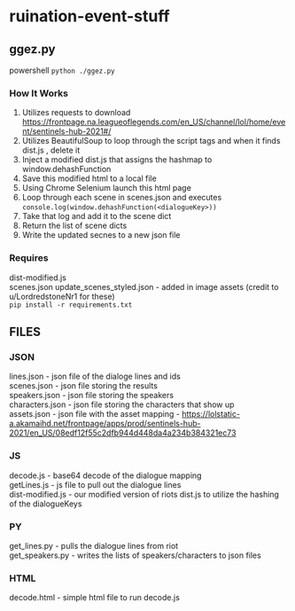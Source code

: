 # ruination-event-stuff


## ggez.py

powershell `python ./ggez.py`

### How It Works

1. Utilizes requests to download https://frontpage.na.leagueoflegends.com/en_US/channel/lol/home/event/sentinels-hub-2021#/  
2. Utilizes BeautifulSoup to loop through the script tags and when it finds dist.js , delete it
3. Inject a modified dist.js that assigns the hashmap to window.dehashFunction
4. Save this modified html to a local file
5. Using Chrome Selenium launch this html page
6. Loop through each scene in scenes.json and executes `console.log(window.dehashFunction(<dialogueKey>))`
7. Take that log and add it to the scene dict
8. Return the list of scene dicts
9. Write the updated secnes to a new json file


### Requires
dist-modified.js  
scenes.json
update_scenes_styled.json - added in image assets (credit to u/LordredstoneNr1 for these)  
`pip install -r requirements.txt`  

## FILES

### JSON 
lines.json - json file of the dialoge lines and ids  
scenes.json - json file storing the results  
speakers.json - json file storing the speakers  
characters.json - json file storing the characters that show up  
assets.json - json file with the asset mapping - https://lolstatic-a.akamaihd.net/frontpage/apps/prod/sentinels-hub-2021/en_US/08edf12f55c2dfb944d448da4a234b384321ec73  

### JS
decode.js - base64 decode of the dialogue mapping  
getLines.js - js file to pull out the dialogue lines  
dist-modified.js - our modified version of riots dist.js to utilize the hashing of the dialogueKeys

### PY

get_lines.py - pulls the dialogue lines from riot  
get_speakers.py - writes the lists of speakers/characters to json files  

### HTML
decode.html - simple html file to run decode.js
